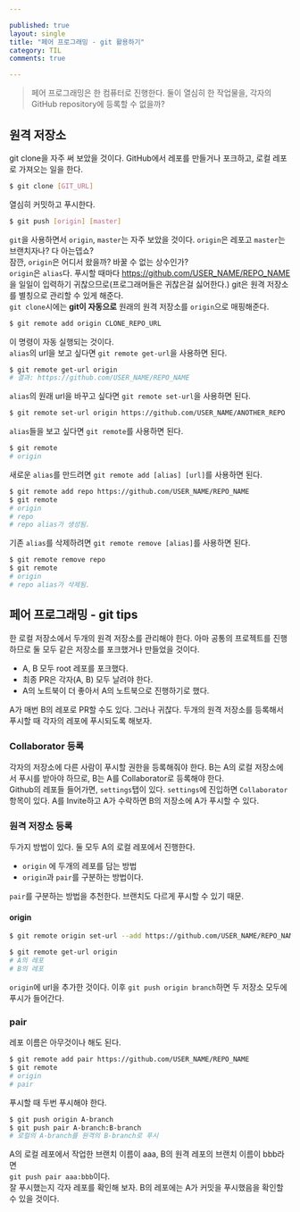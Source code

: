 ```yaml
---

published: true
layout: single
title: "페어 프로그래밍 - git 활용하기"
category: TIL
comments: true

---
```


> 페어 프로그래밍은 한 컴퓨터로 진행한다. 둘이 열심히 한 작업물을, 각자의 GitHub repository에 등록할 수 없을까? 

## 원격 저장소

git clone을 자주 써 보았을 것이다. GitHub에서 레포를 만들거나 포크하고, 로컬 레포로 가져오는 일을 한다.

```bash
$ git clone [GIT_URL]
```

열심히 커밋하고 푸시한다.

```bash
$ git push [origin] [master]
```

`git`을 사용하면서 `origin`, `master`는 자주 보았을 것이다. `origin`은 레포고 `master`는 브랜치자나? 다 아는뎁쇼?  
잠깐,  `origin`은 어디서 왔을까? 바꿀 수 없는 상수인가?  
`origin`은 `alias`다. 푸시할 때마다 https://github.com/USER_NAME/REPO_NAME 을 일일이 입력하기 귀찮으므로(프로그래머들은 귀찮은걸 싫어한다.) git은 원격 저장소를 별칭으로 관리할 수 있게 해준다.  
`git clone`시에는 **git이 자동으로** 원래의 원격 저장소를 `origin`으로 매핑해준다.  
```bash
$ git remote add origin CLONE_REPO_URL
```  
이 명령이 자동 실행되는 것이다.  
`alias`의 url을 보고 싶다면 `git remote get-url`을 사용하면 된다.  
```bash
$ git remote get-url origin
# 결과: https://github.com/USER_NAME/REPO_NAME
```  
`alias`의 원래 url을 바꾸고 싶다면 `git remote set-url`을 사용하면 된다.  
```bash
$ git remote set-url origin https://github.com/USER_NAME/ANOTHER_REPO
```  
`alias`들을 보고 싶다면 `git remote`를 사용하면 된다.  
```bash
$ git remote
# origin
```  
새로운 `alias`를 만드려면 `git remote add [alias] [url]`를 사용하면 된다.  
```bash
$ git remote add repo https://github.com/USER_NAME/REPO_NAME
$ git remote
# origin
# repo
# repo alias가 생성됨.
```

기존 `alias`를 삭제하려면 `git remote remove [alias]`를 사용하면 된다.

```bash
$ git remote remove repo
$ git remote
# origin
# repo alias가 삭제됨.
```

## 페어 프로그래밍 - git tips 

한 로컬 저장소에서 두개의 원격 저장소를 관리해야 한다. 아마 공통의 프로젝트를 진행하므로 둘 모두 같은 저장소를 포크했거나 만들었을 것이다.

- A, B 모두 root 레포를 포크했다.
- 최종 PR은 각자(A, B) 모두 날려야 한다.
- A의 노트북이 더 좋아서 A의 노트북으로 진행하기로 했다.

A가 매번 B의 레포로 PR할 수도 있다. 그러나 귀찮다. 두개의 원격 저장소를 등록해서 푸시할 때 각자의 레포에 푸시되도록 해보자.

### Collaborator 등록

각자의 저장소에 다른 사람이 푸시할 권한을 등록해줘야 한다. B는 A의 로컬 저장소에서 푸시를 받아야 하므로, B는 A를 Collaborator로 등록해야 한다.  
Github의 레포들 들어가면, `settings`탭이 있다. `settings`에 진입하면 `Collaborator`항목이 있다. A를 Invite하고 A가 수락하면 B의 저장소에 A가 푸시할 수 있다.

### 원격 저장소 등록

두가지 방법이 있다. 둘 모두 A의 로컬 레포에서 진행한다.  
- `origin` 에 두개의 레포를 담는 방법 
- `origin`과 `pair`를 구분하는 방법이다.  

`pair`를 구분하는 방법을 추천한다. 브랜치도 다르게 푸시할 수 있기 때문.

#### origin

```bash
$ git remote origin set-url --add https://github.com/USER_NAME/REPO_NAME

$ git remote get-url origin
# A의 레포
# B의 레포
```

`origin`에 url을 추가한 것이다. 이후 `git push origin branch`하면 두 저장소 모두에 푸시가 들어간다.

### pair

레포 이름은 아무것이나 해도 된다.

```bash
$ git remote add pair https://github.com/USER_NAME/REPO_NAME
$ git remote
# origin
# pair
```

푸시할 때 두번 푸시해야 한다.

```bash
$ git push origin A-branch
$ git push pair A-branch:B-branch
# 로컬의 A-branch를 원격의 B-branch로 푸시
```

A의 로컬 레포에서 작업한 브랜치 이름이 aaa, B의 원격 레포의 브랜치 이름이 bbb라면  
`git push pair aaa:bbb`이다.  
잘 푸시했는지 각자 레포를 확인해 보자. B의 레포에는 A가 커밋을 푸시했음을 확인할 수 있을 것이다.